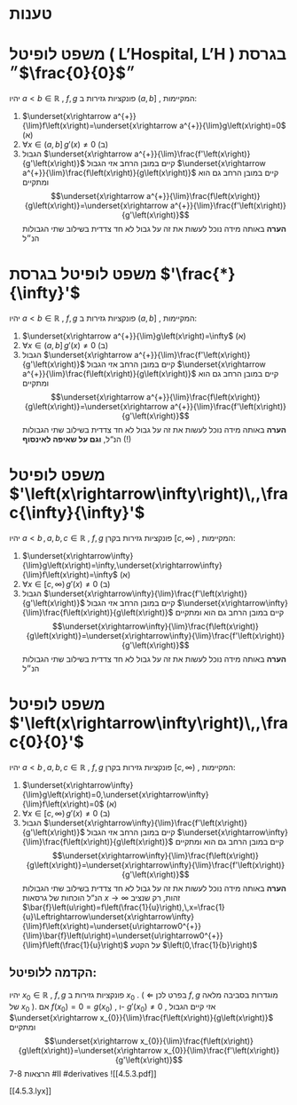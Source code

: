# טענות 
 
# משפט לופיטל ( $\text{L'Hospital, L'H}$ ) בגרסת ״$\frac{0}{0}$״
 יהיו $a<b\in\mathbb{R}$ , $f,g$ פונקציות גזירות ב $\left(a,b\right]$ , המקיימות: 
 1. $\underset{x\rightarrow a^{+}}{\lim}f\left(x\right)=\underset{x\rightarrow a^{+}}{\lim}g\left(x\right)=0$ (א)
 2. $\forall x\in\left(a,b\right]\,g'\left(x\right)\ne0$ (ב)
 3. הגבול $\underset{x\rightarrow a^{+}}{\lim}\frac{f'\left(x\right)}{g'\left(x\right)}$ קיים במובן הרחב 
 אזי הגבול $\underset{x\rightarrow a^{+}}{\lim}\frac{f\left(x\right)}{g\left(x\right)}$ קיים במובן הרחב גם הוא ומתקיים $$\underset{x\rightarrow a^{+}}{\lim}\frac{f\left(x\right)}{g\left(x\right)}=\underset{x\rightarrow a^{+}}{\lim}\frac{f'\left(x\right)}{g'\left(x\right)}$$ 
 **הערה** באותה מידה נוכל לעשות את זה על גבול לא חד צדדית בשילוב שתי הגבולות הנ״ל 
 
# משפט לופיטל  בגרסת $'\frac{*}{\infty}'$ 
 יהיו $a<b\in\mathbb{R}$ , $f,g$ פונקציות גזירות ב $\left(a,b\right]$ , המקיימות: 
 1. $\underset{x\rightarrow a^{+}}{\lim}g\left(x\right)=\infty$ (א)
 2. $\forall x\in\left(a,b\right]\,g'\left(x\right)\ne0$  (ב)
 3. הגבול $\underset{x\rightarrow a^{+}}{\lim}\frac{f'\left(x\right)}{g'\left(x\right)}$ קיים במובן הרחב 
 אזי הגבול $\underset{x\rightarrow a^{+}}{\lim}\frac{f\left(x\right)}{g\left(x\right)}$ קיים במובן הרחב גם הוא ומתקיים $$\underset{x\rightarrow a^{+}}{\lim}\frac{f\left(x\right)}{g\left(x\right)}=\underset{x\rightarrow a^{+}}{\lim}\frac{f'\left(x\right)}{g'\left(x\right)}$$ 
 **הערה** באותה מידה נוכל לעשות את זה על גבול לא חד צדדית בשילוב שתי הגבולות הנ“ל, **וגם על שאיפה לאינסוף** (!) 
 
# משפט לופיטל  $'\left(x\rightarrow\infty\right)\,,\frac{\infty}{\infty}'$ 
 יהיו $a<b\,,a,b,c\in\mathbb{R}$ , $f,g$ פונקציות גזירות בקרן $\left[c,\infty\right)$ , המקיימות: 
 1. $\underset{x\rightarrow\infty}{\lim}g\left(x\right)=\infty,\underset{x\rightarrow\infty}{\lim}f\left(x\right)=\infty$ (א)
 2. $\forall x\in\left[c,\infty\right)\,g'\left(x\right)\ne0$ (ב)
 3. הגבול $\underset{x\rightarrow\infty}{\lim}\frac{f'\left(x\right)}{g'\left(x\right)}$ קיים במובן הרחב 
  אזי הגבול $\underset{x\rightarrow\infty}{\lim}\frac{f\left(x\right)}{g\left(x\right)}$ קיים במובן הרחב גם הוא ומתקיים $$\underset{x\rightarrow\infty}{\lim}\frac{f\left(x\right)}{g\left(x\right)}=\underset{x\rightarrow\infty}{\lim}\frac{f'\left(x\right)}{g'\left(x\right)}$$ 
 **הערה** באותה מידה נוכל לעשות את זה על גבול לא חד צדדית בשילוב שתי הגבולות הנ״ל 
 
# משפט לופיטל $'\left(x\rightarrow\infty\right)\,,\frac{0}{0}'$ 
 יהיו $a<b\,,a,b,c\in\mathbb{R}$ , $f,g$ פונקציות גזירות בקרן $\left[c,\infty\right)$ , המקיימות: 
1. $\underset{x\rightarrow\infty}{\lim}g\left(x\right)=0,\underset{x\rightarrow\infty}{\lim}f\left(x\right)=0$ (א)
 1. $\forall x\in\left[c,\infty\right)\,g'\left(x\right)\ne0$ (ב)
 2. הגבול $\underset{x\rightarrow\infty}{\lim}\frac{f'\left(x\right)}{g'\left(x\right)}$ קיים במובן הרחב 
  אזי הגבול $\underset{x\rightarrow\infty}{\lim}\frac{f\left(x\right)}{g\left(x\right)}$ קיים במובן הרחב גם הוא ומתקיים $$\underset{x\rightarrow\infty}{\lim}\frac{f\left(x\right)}{g\left(x\right)}=\underset{x\rightarrow\infty}{\lim}\frac{f'\left(x\right)}{g'\left(x\right)}$$ 
 **הערה** באותה מידה נוכל לעשות את זה על גבול לא חד צדדית בשילוב שתי הגבולות הנ“ל 
הוכחות של גרסאות $x\rightarrow\infty$ זהות, רק שנציב $\bar{f}\left(u\right)=f\left(\frac{1}{u}\right),\,x=\frac{1}{u}\Leftrightarrow\underset{x\rightarrow\infty}{\lim}f\left(x\right)=\underset{u\rightarrow0^{+}}{\lim}\bar{f}\left(u\right)=\underset{u\rightarrow0^{+}}{\lim}f\left(\frac{1}{u}\right)$ על הקטע $\left(0,\frac{1}{b}\right)$ 
 
## הקדמה ללופיטל: 
 יהיו $x_{0}\in\mathbb{R}$ , $f,g$ פונקציות גזירות ב $x_{0}$ . ( $\Leftarrow$ בפרט לכן $f,g$ מוגדרות בסביבה מלאה של $x_{0}$ ). 
 אם $f\left(x_{0}\right)=0=g\left(x_{0}\right)$ , ו- $g'\left(x_{0}\right)\ne0$ , אזי קיים הגבול $\underset{x\rightarrow x_{0}}{\lim}\frac{f\left(x\right)}{g\left(x\right)}$ ומתקיים $$\underset{x\rightarrow x_{0}}{\lim}\frac{f\left(x\right)}{g\left(x\right)}=\underset{x\rightarrow x_{0}}{\lim}\frac{f'\left(x\right)}{g'\left(x\right)}$$ 
הרצאות 7-8
#II #derivatives
![[4.5.3.pdf]]

[[4.5.3.lyx]]
